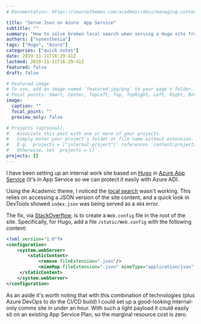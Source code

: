 ```yaml
---
# Documentation: https://sourcethemes.com/academic/docs/managing-content/

title: "Serve Json on Azure  App Service"
subtitle: ""
summary: "How to solve broken local search when serving a Hugo site from Azure App Service"
authors: ["synesthesia"]
tags: ["Hugo", "Azure"]
categories: ["quick notes"]
date: 2019-11-11T16:29:41Z
lastmod: 2019-11-11T16:29:41Z
featured: false
draft: false

# Featured image
# To use, add an image named `featured.jpg/png` to your page's folder.
# Focal points: Smart, Center, TopLeft, Top, TopRight, Left, Right, BottomLeft, Bottom, BottomRight.
image:
  caption: ""
  focal_point: ""
  preview_only: false

# Projects (optional).
#   Associate this post with one or more of your projects.
#   Simply enter your project's folder or file name without extension.
#   E.g. `projects = ["internal-project"]` references `content/project/deep-learning/index.md`.
#   Otherwise, set `projects = []`.
projects: []
---
```

I have been setting up an internal work site based on [Hugo](https://gohugo.io/) in [Azure App Service](https://azure.microsoft.com/en-gb/services/app-service/) (it's in App Service so we can protect it easily with Azure AD).

Using the Academic theme, I noticed the [local search](https://sourcethemes.com/academic/docs/search/) wasn't working. This relies on accessing a JSON version of the site content, and a quick look in DevTools showed `index.json` was being served as a `404` error.

The fix, via [StackOverflow](https://stackoverflow.com/questions/48137750/azure-web-app-does-not-load-json-file/48137869#48137869), is to create a `Web.config` file in the root of the site. Specifically, for Hugo, add a file `/static/Web.config` with the following content:

```xml
<?xml version="1.0"?>
<configuration>
    <system.webServer>
        <staticContent>
            <remove fileExtension=".json"/>
            <mimeMap fileExtension=".json" mimeType="application/json" />
     </staticContent>
    </system.webServer>
</configuration> 
```

As an aside it's worth noting that with this combination of technologies (plus Azure DevOps to do the CI/CD build) I could set up a good-looking internal-only comms site in under an hour. With such a light payload it could easily sit on an existing App Service Plan, so the marginal resource cost is zero.
